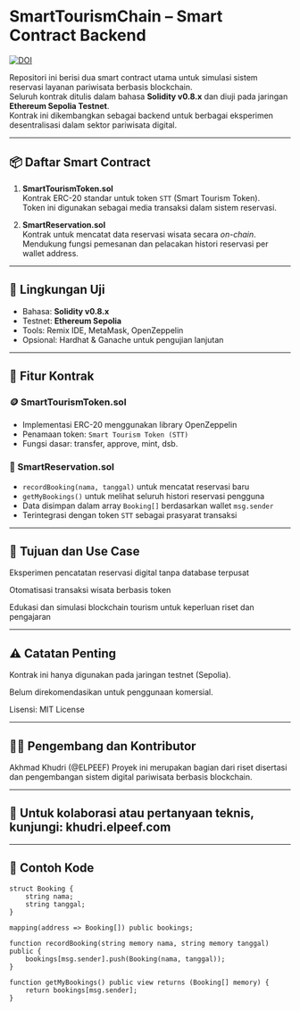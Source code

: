 # SmartTourismChain – Smart Contract Backend

[![DOI](https://zenodo.org/badge/DOI/10.5281/zenodo.16763407.svg)](https://doi.org/10.5281/zenodo.16763407)

Repositori ini berisi dua smart contract utama untuk simulasi sistem reservasi layanan pariwisata berbasis blockchain.  
Seluruh kontrak ditulis dalam bahasa **Solidity v0.8.x** dan diuji pada jaringan **Ethereum Sepolia Testnet**.  
Kontrak ini dikembangkan sebagai backend untuk berbagai eksperimen desentralisasi dalam sektor pariwisata digital.

---

## 📦 Daftar Smart Contract

1. **SmartTourismToken.sol**  
   Kontrak ERC-20 standar untuk token `STT` (Smart Tourism Token).  
   Token ini digunakan sebagai media transaksi dalam sistem reservasi.

2. **SmartReservation.sol**  
   Kontrak untuk mencatat data reservasi wisata secara _on-chain_.  
   Mendukung fungsi pemesanan dan pelacakan histori reservasi per wallet address.

---

## 🧪 Lingkungan Uji

- Bahasa: **Solidity v0.8.x**
- Testnet: **Ethereum Sepolia**
- Tools: Remix IDE, MetaMask, OpenZeppelin
- Opsional: Hardhat & Ganache untuk pengujian lanjutan

---

## 🔧 Fitur Kontrak

### 🪙 SmartTourismToken.sol
- Implementasi ERC-20 menggunakan library OpenZeppelin
- Penamaan token: `Smart Tourism Token (STT)`
- Fungsi dasar: transfer, approve, mint, dsb.

### 📝 SmartReservation.sol
- `recordBooking(nama, tanggal)` untuk mencatat reservasi baru
- `getMyBookings()` untuk melihat seluruh histori reservasi pengguna
- Data disimpan dalam array `Booking[]` berdasarkan wallet `msg.sender`
- Terintegrasi dengan token `STT` sebagai prasyarat transaksi

---

## 🎯 Tujuan dan Use Case
Eksperimen pencatatan reservasi digital tanpa database terpusat

Otomatisasi transaksi wisata berbasis token

Edukasi dan simulasi blockchain tourism untuk keperluan riset dan pengajaran

---

## ⚠️ Catatan Penting
Kontrak ini hanya digunakan pada jaringan testnet (Sepolia).

Belum direkomendasikan untuk penggunaan komersial.

Lisensi: MIT License

---

## 👨‍💻 Pengembang dan Kontributor
Akhmad Khudri (@ELPEEF)
Proyek ini merupakan bagian dari riset disertasi dan pengembangan sistem digital pariwisata berbasis blockchain.

---

## 📩 Untuk kolaborasi atau pertanyaan teknis, kunjungi: khudri.elpeef.com

---

## 🔗 Contoh Kode

```solidity
struct Booking {
    string nama;
    string tanggal;
}

mapping(address => Booking[]) public bookings;

function recordBooking(string memory nama, string memory tanggal) public {
    bookings[msg.sender].push(Booking(nama, tanggal));
}

function getMyBookings() public view returns (Booking[] memory) {
    return bookings[msg.sender];
}
